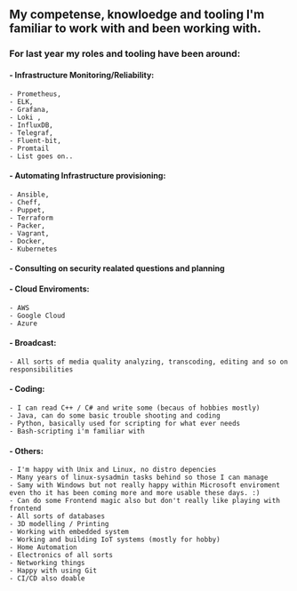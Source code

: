 ## My competense, knowloedge and tooling I'm familiar to work with and been working with.


### For last year my roles and tooling have been around:

#### - Infrastructure Monitoring/Reliability:
	- Prometheus, 
	- ELK, 
	- Grafana,
	- Loki ,
	- InfluxDB, 
	- Telegraf,
	- Fluent-bit,
	- Promtail
	- List goes on..

#### - Automating Infrastructure provisioning:
	- Ansible, 
	- Cheff,
	- Puppet,
	- Terraform
	- Packer,
	- Vagrant,
	- Docker,
	- Kubernetes

#### - Consulting on security realated questions and planning 

#### - Cloud Enviroments: 
	- AWS 
	- Google Cloud
	- Azure

#### - Broadcast:
	- All sorts of media quality analyzing, transcoding, editing and so on responsibilities

#### - Coding:
	- I can read C++ / C# and write some (becaus of hobbies mostly)
	- Java, can do some basic trouble shooting and coding
	- Python, basically used for scripting for what ever needs
	- Bash-scripting i'm familiar with

#### - Others:
	- I'm happy with Unix and Linux, no distro depencies
	- Many years of linux-sysadmin tasks behind so those I can manage
	- Samy with Windows but not really happy within Microsoft enviroment even tho it has been coming more and more usable these days. :) 
	- Can do some Frontend magic also but don't really like playing with frontend
	- All sorts of databases
	- 3D modelling / Printing
	- Working with embedded system
	- Working and building IoT systems (mostly for hobby)
	- Home Automation
	- Electronics of all sorts
	- Networking things
	- Happy with using Git
	- CI/CD also doable